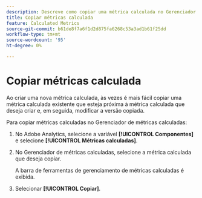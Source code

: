 ```yaml
---
description: Descreve como copiar uma métrica calculada no Gerenciador de métricas calculadas
title: Copiar métricas calculada
feature: Calculated Metrics
source-git-commit: b61de8f7a6f1d2d875fa6268c53a3ad1b61f25dd
workflow-type: tm+mt
source-wordcount: '95'
ht-degree: 0%

---
```


# Copiar métricas calculada

Ao criar uma nova métrica calculada, às vezes é mais fácil copiar uma métrica calculada existente que esteja próxima à métrica calculada que deseja criar e, em seguida, modificar a versão copiada.

Para copiar métricas calculadas no Gerenciador de métricas calculadas:

1. No Adobe Analytics, selecione a variável **[!UICONTROL Componentes]** e selecione **[!UICONTROL Métricas calculadas]**.

1. No Gerenciador de métricas calculadas, selecione a métrica calculada que deseja copiar.

   A barra de ferramentas de gerenciamento de métricas calculadas é exibida.

1. Selecionar **[!UICONTROL Copiar]**.